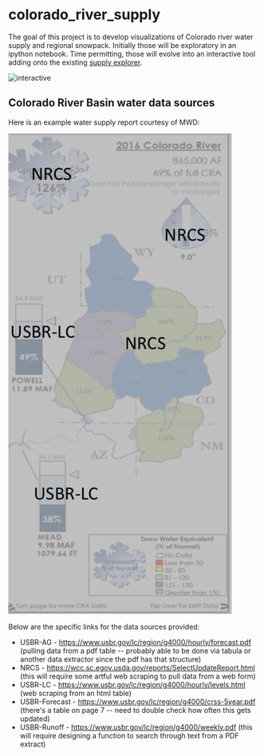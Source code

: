 # colorado_river_supply
The goal of this project is to develop visualizations of Colorado river water supply and regional snowpack. Initially those will be exploratory in an ipython notebook. Time permitting, those will evolve into an interactive tool adding onto the existing [supply explorer](https://california-data-collaborative.github.io/cadc_reservoir_explorer/).

![interactive](https://media.giphy.com/media/7zuB0BK6pY4PWIXP31/giphy.gif)

## Colorado River Basin water data sources

Here is an example water supply report courtesy of MWD: 

![MWD_water_supply_report_data](images/colorado_supply_sources.png)

Below are the specific links for the data sources provided: 

* USBR-AG - https://www.usbr.gov/lc/region/g4000/hourly/forecast.pdf (pulling data from a pdf table -- probably able to be done via tabula or another data extractor since the pdf has that structure)
* NRCS - https://wcc.sc.egov.usda.gov/reports/SelectUpdateReport.html (this will require some artful web scraping to pull data from a web form)
* USBR-LC - https://www.usbr.gov/lc/region/g4000/hourly/levels.html (web scraping from an html table)
* USBR-Forecast - https://www.usbr.gov/lc/region/g4000/crss-5year.pdf (there's a table on page 7 -- need to double check how often this gets updated)
* USBR-Runoff - https://www.usbr.gov/lc/region/g4000/weekly.pdf (this will require designing a function to search through text from a PDF extract)
